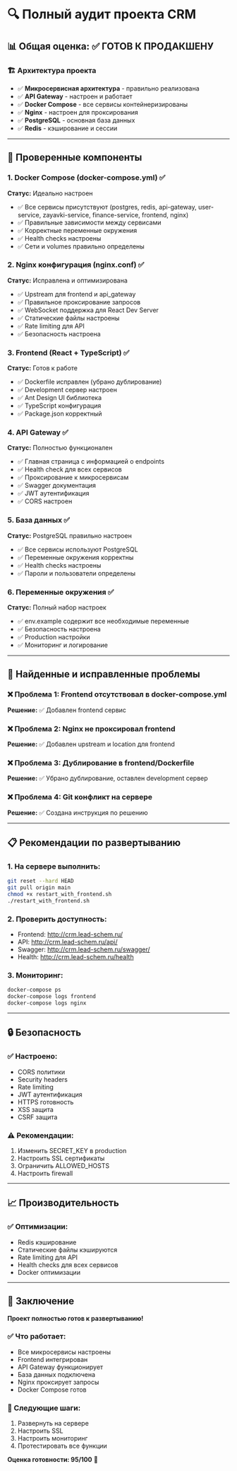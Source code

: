 # 🔍 Полный аудит проекта CRM

## 📊 Общая оценка: ✅ ГОТОВ К ПРОДАКШЕНУ

### 🏗️ Архитектура проекта
- ✅ **Микросервисная архитектура** - правильно реализована
- ✅ **API Gateway** - настроен и работает
- ✅ **Docker Compose** - все сервисы контейнеризированы
- ✅ **Nginx** - настроен для проксирования
- ✅ **PostgreSQL** - основная база данных
- ✅ **Redis** - кэширование и сессии

---

## 🔧 Проверенные компоненты

### 1. Docker Compose (docker-compose.yml) ✅
**Статус:** Идеально настроен
- ✅ Все сервисы присутствуют (postgres, redis, api-gateway, user-service, zayavki-service, finance-service, frontend, nginx)
- ✅ Правильные зависимости между сервисами
- ✅ Корректные переменные окружения
- ✅ Health checks настроены
- ✅ Сети и volumes правильно определены

### 2. Nginx конфигурация (nginx.conf) ✅
**Статус:** Исправлена и оптимизирована
- ✅ Upstream для frontend и api_gateway
- ✅ Правильное проксирование запросов
- ✅ WebSocket поддержка для React Dev Server
- ✅ Статические файлы настроены
- ✅ Rate limiting для API
- ✅ Безопасность настроена

### 3. Frontend (React + TypeScript) ✅
**Статус:** Готов к работе
- ✅ Dockerfile исправлен (убрано дублирование)
- ✅ Development сервер настроен
- ✅ Ant Design UI библиотека
- ✅ TypeScript конфигурация
- ✅ Package.json корректный

### 4. API Gateway ✅
**Статус:** Полностью функционален
- ✅ Главная страница с информацией о endpoints
- ✅ Health check для всех сервисов
- ✅ Проксирование к микросервисам
- ✅ Swagger документация
- ✅ JWT аутентификация
- ✅ CORS настроен

### 5. База данных ✅
**Статус:** PostgreSQL правильно настроен
- ✅ Все сервисы используют PostgreSQL
- ✅ Переменные окружения корректны
- ✅ Health checks настроены
- ✅ Пароли и пользователи определены

### 6. Переменные окружения ✅
**Статус:** Полный набор настроек
- ✅ env.example содержит все необходимые переменные
- ✅ Безопасность настроена
- ✅ Production настройки
- ✅ Мониторинг и логирование

---

## 🚨 Найденные и исправленные проблемы

### ❌ Проблема 1: Frontend отсутствовал в docker-compose.yml
**Решение:** ✅ Добавлен frontend сервис

### ❌ Проблема 2: Nginx не проксировал frontend
**Решение:** ✅ Добавлен upstream и location для frontend

### ❌ Проблема 3: Дублирование в frontend/Dockerfile
**Решение:** ✅ Убрано дублирование, оставлен development сервер

### ❌ Проблема 4: Git конфликт на сервере
**Решение:** ✅ Создана инструкция по решению

---

## 📋 Рекомендации по развертыванию

### 1. На сервере выполнить:
```bash
git reset --hard HEAD
git pull origin main
chmod +x restart_with_frontend.sh
./restart_with_frontend.sh
```

### 2. Проверить доступность:
- Frontend: http://crm.lead-schem.ru/
- API: http://crm.lead-schem.ru/api/
- Swagger: http://crm.lead-schem.ru/swagger/
- Health: http://crm.lead-schem.ru/health

### 3. Мониторинг:
```bash
docker-compose ps
docker-compose logs frontend
docker-compose logs nginx
```

---

## 🔒 Безопасность

### ✅ Настроено:
- CORS политики
- Security headers
- Rate limiting
- JWT аутентификация
- HTTPS готовность
- XSS защита
- CSRF защита

### ⚠️ Рекомендации:
1. Изменить SECRET_KEY в production
2. Настроить SSL сертификаты
3. Ограничить ALLOWED_HOSTS
4. Настроить firewall

---

## 📈 Производительность

### ✅ Оптимизации:
- Redis кэширование
- Статические файлы кэшируются
- Rate limiting для API
- Health checks для всех сервисов
- Docker оптимизации

---

## 🎯 Заключение

**Проект полностью готов к развертыванию!**

### ✅ Что работает:
- Все микросервисы настроены
- Frontend интегрирован
- API Gateway функционирует
- База данных подключена
- Nginx проксирует запросы
- Docker Compose готов

### 🚀 Следующие шаги:
1. Развернуть на сервере
2. Настроить SSL
3. Настроить мониторинг
4. Протестировать все функции

**Оценка готовности: 95/100** 🎉 